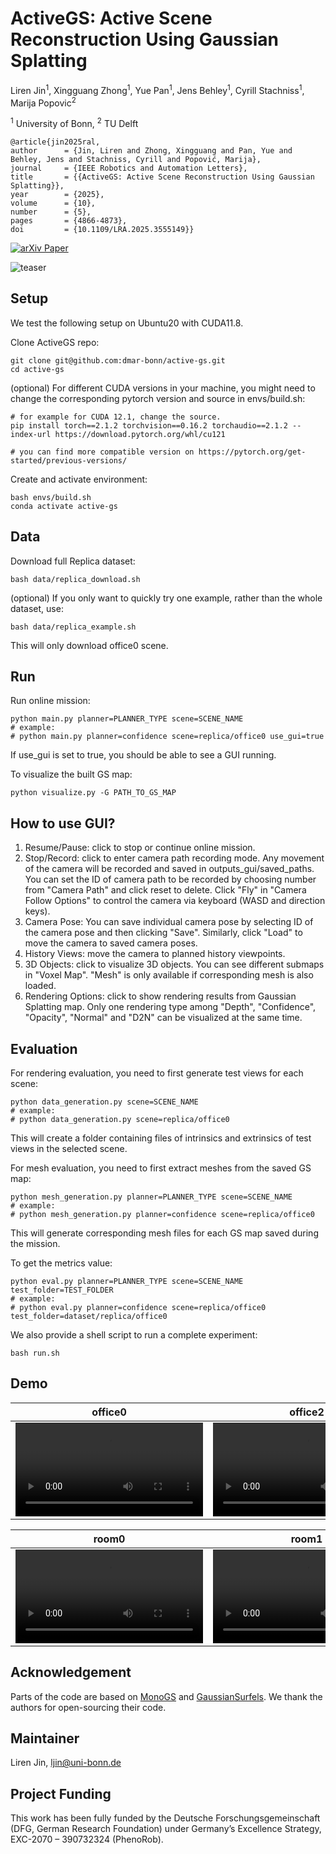 # ActiveGS: Active Scene Reconstruction Using Gaussian Splatting

Liren Jin<sup>1</sup>, Xingguang Zhong<sup>1</sup>, Yue Pan<sup>1</sup>, Jens Behley<sup>1</sup>, Cyrill Stachniss<sup>1</sup>, Marija Popovic<sup>2</sup> 

<sup>1</sup> University of Bonn, <sup>2</sup> TU Delft

```commandline
@article{jin2025ral,
author      = {Jin, Liren and Zhong, Xingguang and Pan, Yue and Behley, Jens and Stachniss, Cyrill and Popović, Marija},
journal     = {IEEE Robotics and Automation Letters}, 
title       = {{ActiveGS: Active Scene Reconstruction Using Gaussian Splatting}}, 
year        = {2025},
volume      = {10},
number      = {5},
pages       = {4866-4873},
doi         = {10.1109/LRA.2025.3555149}}
```

<a target="_blank" href="https://arxiv.org/abs/2412.17769">
    <img src="https://img.shields.io/badge/arXiv-2412.17769-b31b1b.svg" alt="arXiv Paper">
</a>


![teaser](https://github.com/user-attachments/assets/f7c16143-fc3c-4d69-88f3-f7bd43d9de85)
## Setup
We test the following setup on Ubuntu20 with CUDA11.8. 

Clone ActiveGS repo:
```
git clone git@github.com:dmar-bonn/active-gs.git
cd active-gs
```

(optional) For different CUDA versions in your machine, you might need to change the corresponding pytorch version and source in envs/build.sh:
```
# for example for CUDA 12.1, change the source. 
pip install torch==2.1.2 torchvision==0.16.2 torchaudio==2.1.2 --index-url https://download.pytorch.org/whl/cu121

# you can find more compatible version on https://pytorch.org/get-started/previous-versions/
```
Create and activate environment:
```
bash envs/build.sh
conda activate active-gs
```

## Data

Download full Replica dataset:
```
bash data/replica_download.sh
```

(optional) If you only want to quickly try one example, rather than the whole dataset, use:
```
bash data/replica_example.sh
```
This will only download office0 scene.

## Run
Run online mission:
```
python main.py planner=PLANNER_TYPE scene=SCENE_NAME
# example: 
# python main.py planner=confidence scene=replica/office0 use_gui=true
```
If use_gui is set to true, you should be able to see a GUI running.


To visualize the built GS map:
```
python visualize.py -G PATH_TO_GS_MAP
```
## How to use GUI? 
1. Resume/Pause: click to stop or continue online mission.
2. Stop/Record: click to enter camera path recording mode. Any movement of the camera will be recorded and saved in outputs_gui/saved_paths. You can set the ID of camera path to be recorded by choosing number from "Camera Path" and click reset to delete. Click "Fly" in "Camera Follow Options" to control the camera via keyboard (WASD and direction keys). 
3. Camera Pose: You can save individual camera pose by selecting ID of the camera pose and then clicking "Save". Similarly, click "Load" to move the camera to saved camera poses.
4. History Views: move the camera to planned history viewpoints.
5. 3D Objects: click to visualize 3D objects. You can see different submaps in "Voxel Map". "Mesh" is only available if corresponding mesh is also loaded.
6. Rendering Options: click to show rendering results from Gaussian Splatting map. Only one rendering type among "Depth", "Confidence", "Opacity", "Normal" and "D2N" can be visualized at the same time.
## Evaluation
For rendering evaluation, you need to first generate test views for each scene:
```
python data_generation.py scene=SCENE_NAME
# example:
# python data_generation.py scene=replica/office0
```
This will create a folder containing files of intrinsics and extrinsics of test views in the selected scene.

For mesh evaluation, you need to first extract meshes from the saved GS map:
```
python mesh_generation.py planner=PLANNER_TYPE scene=SCENE_NAME 
# example:
# python mesh_generation.py planner=confidence scene=replica/office0
```
This will generate corresponding mesh files for each GS map saved during the mission.

To get the metrics value:
```
python eval.py planner=PLANNER_TYPE scene=SCENE_NAME test_folder=TEST_FOLDER
# example:
# python eval.py planner=confidence scene=replica/office0 test_folder=dataset/replica/office0
```

We also provide a shell script to run a complete experiment:
```
bash run.sh
```

## Demo
| office0 | office2 | office3 | office4 |
| :-: | :-: | :-: | :-: |
| <video src='https://github.com/user-attachments/assets/feda8281-9a66-4474-a612-866b2723d2a7'> | <video src='https://github.com/user-attachments/assets/523598b0-bd30-40eb-b95b-7d33c4fe69d3'> | <video src='https://github.com/user-attachments/assets/49d8d050-4477-42c0-b69c-263a3ffcbcd3'> | <video src='https://github.com/user-attachments/assets/9c538fbe-da77-4f10-8a80-d66ee13c61a4'> |

| room0 | room1 | room2 | hotel0 |
| :-: | :-: | :-: | :-: |
| <video src='https://github.com/user-attachments/assets/4f0749d0-b4eb-4482-8d99-1b2d070947c1'> | <video src='https://github.com/user-attachments/assets/9be7ca8a-b5c2-4719-b8b9-24eb99dd508a'> | <video src='https://github.com/user-attachments/assets/44beaa5c-c2d3-4995-862e-7749b131ed73'> | <video src='https://github.com/user-attachments/assets/a9a2742c-8966-499a-9b9b-d6c1ae681a2e'> |

## Acknowledgement
Parts of the code are based on [MonoGS](https://github.com/muskie82/MonoGS) and [GaussianSurfels](https://github.com/turandai/gaussian_surfels). We thank the authors for open-sourcing their code.

## Maintainer
Liren Jin, ljin@uni-bonn.de

## Project Funding
This work has been fully funded by the Deutsche Forschungsgemeinschaft (DFG, German Research Foundation) under Germany’s Excellence Strategy, EXC-2070 – 390732324 (PhenoRob).
